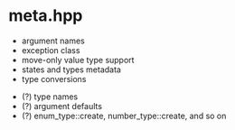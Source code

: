 # meta.hpp

* argument names
* exception class
* move-only value type support
* states and types metadata
* type conversions

- (?) type names
- (?) argument defaults
- (?) enum_type::create, number_type::create, and so on
